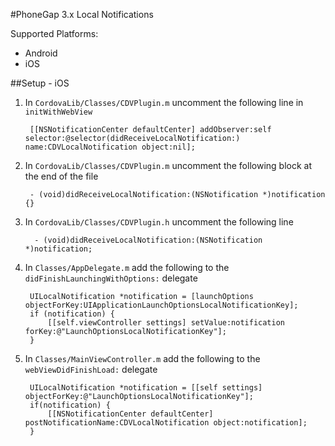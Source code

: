 #PhoneGap 3.x Local Notifications

Supported Platforms:

 - Android
 - iOS

##Setup - iOS

1. In `CordovaLib/Classes/CDVPlugin.m` uncomment the following line in `initWithWebView`

		[[NSNotificationCenter defaultCenter] addObserver:self selector:@selector(didReceiveLocalNotification:) name:CDVLocalNotification object:nil];

2. In `CordovaLib/Classes/CDVPlugin.m` uncomment the following block at the end of the file

		- (void)didReceiveLocalNotification:(NSNotification *)notification {}

3. In `CordovaLib/Classes/CDVPlugin.h` uncomment the following line

		 - (void)didReceiveLocalNotification:(NSNotification *)notification;

4. In `Classes/AppDelegate.m` add the following to the `didFinishLaunchingWithOptions:` delegate

		UILocalNotification *notification = [launchOptions objectForKey:UIApplicationLaunchOptionsLocalNotificationKey];
		if (notification) {
			[[self.viewController settings] setValue:notification forKey:@"LaunchOptionsLocalNotificationKey"];
		}

5. In `Classes/MainViewController.m` add the following to the `webViewDidFinishLoad:` delegate

		UILocalNotification *notification = [[self settings] objectForKey:@"LaunchOptionsLocalNotificationKey"];
		if(notification) {
			[[NSNotificationCenter defaultCenter] postNotificationName:CDVLocalNotification object:notification];
		}

